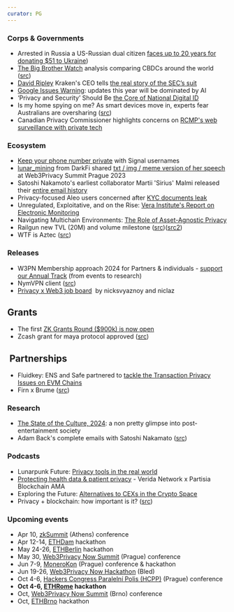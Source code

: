 ```yaml
---
curator: PG
---
```


### Corps & Governments
* Arrested in Russia a US-Russian dual citizen [faces up to 20 years for donating $51 to Ukraine](https://www.theguardian.com/world/2024/feb/20/russia-arrests-us-dual-national-for-51-ukrainian-charity-donation))
* [The Big Brother Watch](https://twitter.com/BigBrotherWatch) analysis comparing CBDCs around the world ([src](https://x.com/bigbrotherwatch/status/1761005320938156182?s=46&t=b1BOenGGst5sOeePtNVPjQ))
* [David Ripley](https://twitter.com/DavidLRipley) Kraken's CEO tells [the real story of the SEC’s suit](https://x.com/DavidLRipley/status/1760829432292405368?s=20)
* [Google Issues Warning](https://www.forbes.com/sites/zakdoffman/2024/02/12/google-warns-as-free-ai-upgrade-for-iphone-android-and-samsung-users/): updates this year will be dominated by AI
* ‘Privacy and Security’ Should Be [the Core of National Digital ID](https://www.theepochtimes.com/world/privacy-and-security-should-be-the-core-of-national-digital-id-australias-largest-bank-5583047?welcomeuser=1)
* Is my home spying on me? As smart devices move in, experts fear Australians are oversharing ([src](https://www.theguardian.com/technology/2024/feb/11/is-my-home-spying-on-me-as-smart-devices-move-in-experts-fear-australians-are-oversharing))
* Canadian Privacy Commissioner highlights concerns on [RCMP's web surveillance with private tech](https://www.rebelnews.com/privacy_commissioner_highlights_concerns_on_rcmp_s_web_surveillance_with_private_tech)


### Ecosystem
* [Keep your phone number private](https://www.wired.com/story/signal-launches-usersnames-phone-number-privacy/) with Signal usernames
* [lunar_mining](https://twitter.com/lunar_mining) from DarkFi shared [txt / img / meme version of her speech](https://dark.fi/insights/memetic-warfare.html) at Web3Privacy Summit Prague 2023 
* Satoshi Nakamoto's earliest collaborator Martii 'Sirius' Malmi released their [entire email history](https://bitcoinmagazine.com/technical/bitcoin-adam-backs-complete-emails-satoshi-nakamoto)  
* Privacy-focused Aleo users concerned after [KYC documents leak](https://cointelegraph.com/news/privacy-focused-aleo-users-concerned-after-kyc-documents-leak)
* Unregulated, Exploitative, and on the Rise: [Vera Institute's Report on Electronic Monitoring](https://www.eff.org/deeplinks/2024/02/unregulated-exploitative-and-rise-vera-institutes-report-electronic-monitoring)
* Navigating Multichain Environments: [The Role of Asset-Agnostic Privacy](https://hackernoon.com/navigating-multichain-environments-the-role-of-asset-agnostic-privacy)
* Railgun new TVL (20M) and volume milestone ([src](https://x.com/RAILGUN_Project/status/1760811652482830549?s=20))([src2](https://defillama.com/protocol/railgun))
* WTF is Aztec ([src](https://aztec.network/blog/wtf-is-aztec/))

### Releases
* W3PN Membership approach 2024 for Partners & individuals - [support our Annual Track](https://docs.web3privacy.info/membership/) (from events to research)
* NymVPN client ([src](https://x.com/nymproject/status/1760082042274918772?s=20))
* [Privacy x Web3 job board](https://docs.google.com/spreadsheets/d/1dN6bIWyOh01Dl-y1iZh-1TASZxKUefD098BUALcnUb8/edit)  by nicksvyaznoy and niclaz

## Grants
* The first [ZK Grants Round ($900k) is now open](https://twitter.com/ethereum/status/1760378315141939674)
* Zcash grant for maya protocol approved ([src](https://twitter.com/crypto_cr0c/status/1760091597902106955))

##  Partnerships
* Fluidkey: ENS and Safe partnered to [tackle the Transaction Privacy Issues on EVM Chains](https://news.bitcoin.com/fluidkey-launches-to-tackle-the-transaction-privacy-issues-on-evm-chains/)
* Firn x Brume ([src](https://twitter.com/Grav_Amundsen/status/1761799089665290430))
 
### Research
* [The State of the Culture, 2024](https://www.honest-broker.com/p/the-state-of-the-culture-2024): a non pretty glimpse into post-entertainment society
* Adam Back's complete emails with Satoshi Nakamato ([src](https://bitcoinmagazine.com/technical/bitcoin-adam-backs-complete-emails-satoshi-nakamoto))

### Podcasts  
* Lunarpunk Future: [Privacy tools in the real world](https://x.com/lunarpunksquad/status/1760681059229048859?s=20)
* [Protecting health data & patient privacy](https://www.youtube.com/watch?v=1XplgVgPiXo) - Verida Network x Partisia Blockchain AMA
* Exploring the Future: [Alternatives to CEXs in the Crypto Space](https://twitter.com/firoorg/status/1761747274034774285)
* Privacy + blockchain: how important is it? ([src](https://twitter.com/QuickswapDEX/status/1760428696534466743))

### Upcoming events
* Apr 10, [zkSummit](https://www.zksummit.com/) (Athens) conference
* Apr 12-14, [ETHDam](https://www.ethdam.com/) hackathon
* May 24-26, [ETHBerlin](https://ethberlin.org/) hackathon
* May 30, [Web3Privacy Now Summit](https://web3privacy.info/events/) (Prague) conference
* Jun 7-9, [MoneroKon](https://monerokon.org/) (Prague) conference & hackathon
* Jun 19-26, [Web3Privacy Now Hackathon](https://web3privacy.info/events/) (Bled)
* Oct 4-6, [Hackers Congress Paralelní Polis (HCPP)](https://hcpp.cz/) (Prague) conference
* **Oct 4-6, [ETHRome](https://ethrome.org/) hackathon**
* Oct, [Web3Privacy Now Summit](https://web3privacy.info/events/) (Brno) conference
* Oct, [ETHBrno](https://ethbrno.cz/) hackathon

